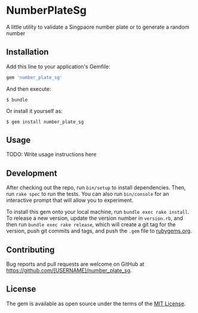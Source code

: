 # NumberPlateSg

A little utility to validate a Singpaore number plate or to generate a random number

## Installation

Add this line to your application's Gemfile:

```ruby
gem 'number_plate_sg'
```

And then execute:

    $ bundle

Or install it yourself as:

    $ gem install number_plate_sg

## Usage

TODO: Write usage instructions here

## Development

After checking out the repo, run `bin/setup` to install dependencies. Then, run `rake spec` to run the tests. You can also run `bin/console` for an interactive prompt that will allow you to experiment.

To install this gem onto your local machine, run `bundle exec rake install`. To release a new version, update the version number in `version.rb`, and then run `bundle exec rake release`, which will create a git tag for the version, push git commits and tags, and push the `.gem` file to [rubygems.org](https://rubygems.org).

## Contributing

Bug reports and pull requests are welcome on GitHub at https://github.com/[USERNAME]/number_plate_sg.


## License

The gem is available as open source under the terms of the [MIT License](http://opensource.org/licenses/MIT).

